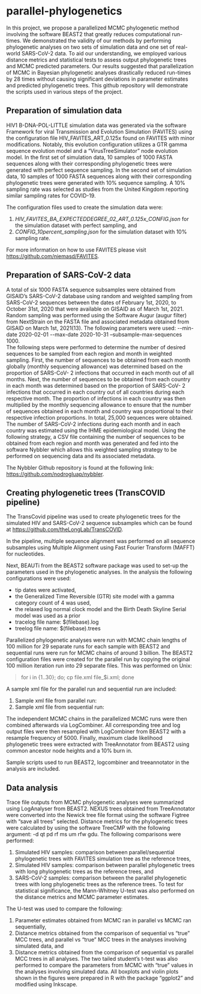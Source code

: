 # parallel-phylogenetics
In this project, we propose a parallelized MCMC phylogenetic method involving the software BEAST2 that greatly reduces computational run-times. We demonstrated the validity of our methods by performing phylogenetic analyses on two sets of simulation data and one set of real-world SARS-CoV-2 data. To aid our understanding, we employed various distance metrics and statistical tests to assess output phylogenetic trees and MCMC predicted parameters. Our results suggested that parallelization of MCMC in Bayesian phylogenetic analyses drastically reduced run-times by 28 times without causing significant deviations in parameter estimates and predicted phylogenetic trees. 
This github repository will demonstrate the scripts used in various steps of the project. 

## Preparation of simulation data
HIV1 B-DNA-POL-LITTLE simulation data was generated via the software Framework for viral Transmission and Evolution Simulation (FAVITES) using the configuration file HIV_FAVITES_ART_0.125x found on FAVITES with minor modifications. Notably, this evolution configuration utilizes a GTR gamma sequence evolution model and a “VirusTreeSimulator” node evolution model. 
In the first set of simulation data, 10 samples of 1000 FASTA sequences along with their corresponding phylogenetic trees were generated with perfect sequence sampling. In the second set of simulation data, 10 samples of 1000 FASTA sequences along with their corresponding phylogenetic trees were generated with 10% sequence sampling. A 10% sampling rate was selected as studies from the United Kingdom reporting similar sampling rates for COVID-19.

The configuration files used to create the simulation data were:
1. *HIV_FAVITES_BA_EXPECTEDDEGREE_02_ART_0.125x_CONFIG.json* for the simulation dataset with perfect sampling, and
2. *CONFIG_10percent_sampling.json* for the simulation dataset with 10% sampling rate.

For more information on how to use FAVITES please visit https://github.com/niemasd/FAVITES.

## Preparation of SARS-CoV-2 data
A total of six 1000 FASTA sequence subsamples were obtained from GISAID’s SARS-CoV-2 database using random and weighted sampling from SARS-CoV-2 sequences between the dates of February 1st, 2020, to October 31st, 2020 that were available on GISAID as of March 1st, 2021. Random sampling was performed using the Software Augur (augur filter) from NextStrain on the FASTA file and associated metadata obtained from GISAID on March 1st, 2021(13). The following parameters were used: --min-date 2020-02-01 --max-date 2020-10-31 –subsample-max-sequences 1000.  
The following steps were performed to determine the number of desired sequences to be sampled from each region and month in weighted sampling. First, the number of sequences to be obtained from each month globally (monthly sequencing allowance) was determined based on the proportion of SARS-CoV- 2 infections that occurred in each month out of all months. Next, the number of sequences to be obtained from each country in each month was determined based on the proportion of SARS-CoV- 2 infections that occurred in each country out of all countries during each respective month. The proportion of infections in each country was then multiplied by the monthly sequencing allowance to ensure that the number of sequences obtained in each month and country was proportional to their respective infection proportions. In total, 25,000 sequences were obtained. The number of SARS-CoV-2 infections during each month and in each country was estimated using the IHME epidemiological model. Using the following strategy, a CSV file containing the number of sequences to be obtained from each region and month was generated and fed into the software Nybbler which allows this weighted sampling strategy to be performed on sequencing data and its associated metadata. 

The Nybbler Github repository is found at the following link: https://github.com/nodrogluap/nybbler.

## Creating phylogenetic trees (TransCOVID pipeline)
The TransCovid pipeline was used to create phylogenetic trees for the simulated HIV and SARS-CoV-2 sequence subsamples which can be found at https://github.com/theLongLab/TransCOVID.

In the pipeline, multiple sequence alignment was performed on all sequence subsamples using Multiple Alignment using Fast Fourier Transform (MAFFT) for nucleotides.

Next, BEAUTi from the BEAST2 software package was used to set-up the parameters used in the phylogenetic analyses. In the analysis the following configurations were used:
- tip dates were activated,
- the Generalized Time Reversible (GTR) site model with a gamma category count of 4 was used,
- the relaxed log normal clock model and the Birth Death Skyline Serial model was used as a prior
- tracelog file name: $(filebase).log
- treelog file name: $(filebase).trees

Parallelized phylogenetic analyses were run with MCMC chain lengths of 100 million for 29 separate runs for each sample with BEAST2 and sequential runs were run for MCMC chains of around 3 billion. The BEAST2 configuration files were created for the parallel run by copying the original 100 million iteration run into 29 separate files. This was performed on Unix:
> for i in {1..30}; do; cp file.xml file_$i.xml; done

A sample xml file for the parallel run and sequential run are included:
1. Sample xml file from parallel run:
2. Sample xml file from sequential run:

The independent MCMC chains in the parallelized MCMC runs were then combined afterwards via LogCombiner. All corresponding tree and log output files were then resampled with LogCombiner from BEAST2 with a resample frequency of 5000. Finally, maximum clade likelihood phylogenetic trees were extracted with TreeAnnotator from BEAST2 using common ancestor node heights and a 10% burn in. 

Sample scripts used to run BEAST2, logcombiner and treeannotator in the analysis are included. 

## Data analysis 
Trace file outputs from MCMC phylogenetic analyses were summarized using LogAnalyser from BEAST2. NEXUS trees obtained from TreeAnnotator were converted into the Newick tree file format using the software Figtree with “save all trees” selected. Distance metrics for the phylogenetic trees were calculated by using the software TreeCMP with the following argument: -d qt pd rf ms um rfw gdu. The following comparisons were performed: 
1. Simulated HIV samples: comparison between parallel/sequential phylogenetic trees with FAVITES simulation tree as the reference trees, 
2. Simulated HIV samples: comparison between parallel phylogenetic trees with long phylogenetic trees as the reference trees, and
3. SARS-CoV-2 samples: comparison between the parallel phylogenetic trees with long phylogenetic trees as the reference trees. 
To test for statistical significance, the Mann-Whitney U-test was also performed on the distance metrics and MCMC parameter estimates.

The U-test was used to compare the following: 
1. Parameter estimates obtained from MCMC ran in parallel vs MCMC ran sequentially,
2. Distance metrics obtained from the comparison of sequential vs “true” MCC trees, and parallel vs “true” MCC trees in the analyses involving simulated data, and
3. Distance metrics obtained from the comparison of sequential vs parallel MCC trees in all analyses.
The two tailed student’s t-test was also performed to compare the parameters from MCMC with “true” values in the analyses involving simulated data. All boxplots and violin plots shown in the figures were prepared in R with the package “ggplot2” and modified using Inkscape. 
